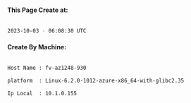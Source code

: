 
   
#### This Page Create at:

```bash

2023-10-03 - 06:08:30 UTC

```

#### Create By Machine:

```bash

Host Name : fv-az1248-930

platform  : Linux-6.2.0-1012-azure-x86_64-with-glibc2.35

Ip Local  : 10.1.0.155

```

